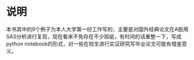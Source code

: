 # 说明

本书其中的9个例子为本人大学第一份工作写的，主要是对国外经典论文在A股用SAS分析进行复现，现在看来不免存在不少瑕疵，有时间的话重整一下，写成python notebook的形式，对一些在校生进行实证研究写毕业论文可能有借鉴意义。
